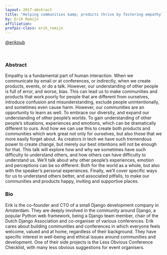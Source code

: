```yaml
---
layout: 2017-abstract
title: "Helping communities &amp; products thrive by fostering empathy"
by: Erik Romijn
affiliation: 
profpic-class: erik_romijn
---
```


[@erikpub](https://twitter.com/erikpub)

<br/>

### Abstract

Empathy is a fundamental part of human interaction. When we communicate by email or at conferences, or indirectly, when we create products, events, or do a talk. However, our understanding of other people is full of error, and worse, bias. This can lead us to make communities and products that work poorly for people that are different from ourselves, introduce confusion and misunderstanding, exclude people unintentionally, and sometimes even cause harm. However, our communities are an opportunity to learn as well. To embrace our diversity, and expand our understanding of other people’s worlds. To gain understanding of other people’s situations, experiences and emotions, which can be dramatically different to ours. And how we can use this to create both products and communities which work great not only for ourselves, but also those that we more easily forget about. As creators in tech we have such tremendous power to create change, but merely our best intentions will not be enough for that. This talk will explore how and why we sometimes have such difficulty to understand others, and how others can have difficulty to understand us. We’ll talk about why other people’s experiences, emotion and perceptions can be so different. Both for the world as a whole, but also with the speaker’s personal experiences. Finally, we’ll cover specific ways for us to understand others better, and associated pitfalls, to make our communities and products happy, inviting and supportive places.

### Bio

Erik is the co-founder and CTO of a small Django development company in Amsterdam. They are deeply involved in the community around Django, a popular Python web framework, being a Django team member, chair of the Dutch Django Association and co-organiser of various conferences. Erik cares about building communities and conferences in which everyone feels welcome, valued and at home, regardless of their background. They have specific interest in well-being and ethical issues around communities and development. One of their side projects is the Less Obvious Conference Checklist, with many less obvious suggestions for event organisers.

